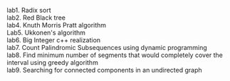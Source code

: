 lab1. Radix sort  
lab2. Red Black tree  
lab4. Knuth Morris Pratt algorithm  
Lab5. Ukkonen's algorithm  
lab6. Big Integer c++ realization  
lab7. Count Palindromic Subsequences using dynamic programming  
lab8. Find minimum number of segments that would completely cover the interval using greedy algorithm  
lab9. Searching for connected components in an undirected graph  

